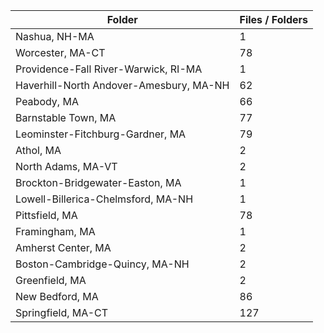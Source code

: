 | Folder                                  |   Files / Folders |
|-----------------------------------------|-------------------|
| Nashua, NH-MA                           |                 1 |
| Worcester, MA-CT                        |                78 |
| Providence-Fall River-Warwick, RI-MA    |                 1 |
| Haverhill-North Andover-Amesbury, MA-NH |                62 |
| Peabody, MA                             |                66 |
| Barnstable Town, MA                     |                77 |
| Leominster-Fitchburg-Gardner, MA        |                79 |
| Athol, MA                               |                 2 |
| North Adams, MA-VT                      |                 2 |
| Brockton-Bridgewater-Easton, MA         |                 1 |
| Lowell-Billerica-Chelmsford, MA-NH      |                 1 |
| Pittsfield, MA                          |                78 |
| Framingham, MA                          |                 1 |
| Amherst Center, MA                      |                 2 |
| Boston-Cambridge-Quincy, MA-NH          |                 2 |
| Greenfield, MA                          |                 2 |
| New Bedford, MA                         |                86 |
| Springfield, MA-CT                      |               127 |